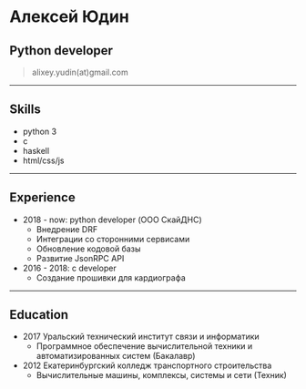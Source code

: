 # Алексей Юдин
## Python developer

> alixey.yudin(at)gmail.com

---

## Skills
- python 3
- c
- haskell
- html/css/js

---
## Experience
- 2018 - now: python developer (ООО СкайДНС)
    * Внедрение DRF
    * Интеграции со сторонними сервисами
    * Обновление кодовой базы 
    * Развитие JsonRPC API
- 2016 - 2018: c developer
    * Создание прошивки для кардиографа

---
## Education
- 2017 Уральский технический институт связи и информатики
    - Программное обеспечение вычислительной техники и автоматизированных систем (Бакалавр)
- 2012 Екатеринбургский колледж транспортного строительства
    - Вычислительные машины, комплексы, системы и сети (Техник)
